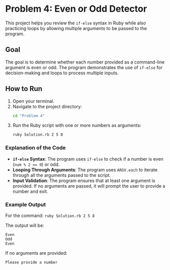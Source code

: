 # Problem 4: Even or Odd Detector

This project helps you review the `if-else` syntax in Ruby while also practicing loops by allowing multiple arguments to be passed to the program.

## Goal

The goal is to determine whether each number provided as a command-line argument is even or odd. The program demonstrates the use of `if-else` for decision-making and loops to process multiple inputs.

## How to Run

1. Open your terminal.
2. Navigate to the project directory:
    ```bash
    cd "Problem 4"
    ```
3. Run the Ruby script with one or more numbers as arguments:
    ```bash
    ruby Solution.rb 2 5 8
    ```

### Explanation of the Code

* **`if-else` Syntax**: The program uses `if-else` to check if a number is even (`num % 2 == 0`) or odd.
* **Looping Through Arguments**: The program uses `ARGV.each` to iterate through all the arguments passed to the script.
* **Input Validation**: The program ensures that at least one argument is provided. If no arguments are passed, it will prompt the user to provide a number and exit.

### Example Output

For the command: `ruby Solution.rb 2 5 8`

The output will be:
```
Even
Odd
Even
```

If no arguments are provided:
```
Please provide a number
```